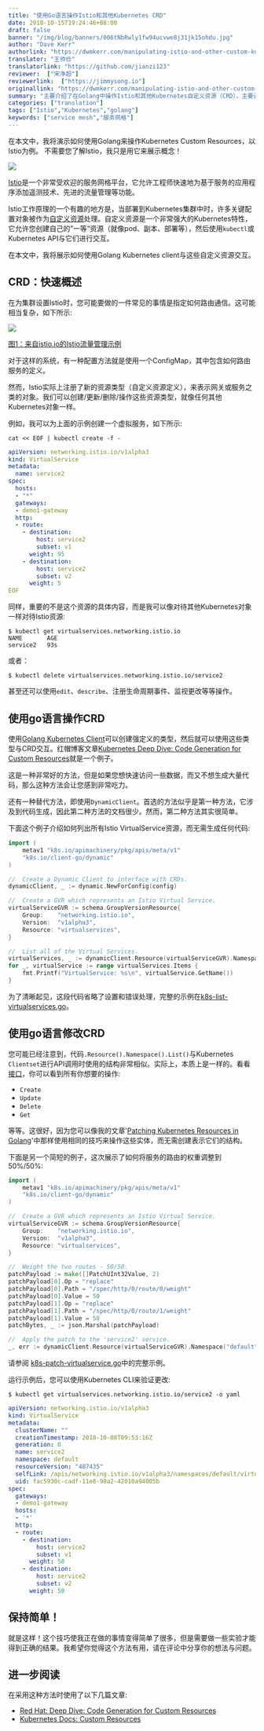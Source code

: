```yaml
---
title: "使用Go语言操作Istio和其他Kubernetes CRD"
date: 2018-10-15T19:24:46+08:00
draft: false
banner: "/img/blog/banners/006tNbRwly1fw94ucvwe8j31jk15ohdu.jpg"
author: "Dave Kerr"
authorlink: "https://dwmkerr.com/manipulating-istio-and-other-custom-kubernetes-resources-in-golang/"
translator: "王帅俭"
translatorlink: "https://github.com/jianzi123"
reviewer:  ["宋净超"]
reviewerlink:  ["https://jimmysong.io"]
originallink: "https://dwmkerr.com/manipulating-istio-and-other-custom-kubernetes-resources-in-golang"
summary: "主要介绍了在Golang中操作Istio和其他Kubernetes自定义资源（CRD），主要讲解了除go-client之外的另一种方法。"
categories: ["translation"]
tags: ["Istio","Kubernetes","golang"]
keywords: ["service mesh","服务网格"]
---
```


在本文中，我将演示如何使用Golang来操作Kubernetes Custom Resources，以Istio为例。 不需要您了解Istio，我只是用它来展示概念！

![](006tNbRwly1fw6t0va3vij30xc0es0ve.jpg)

[Istio](https://istio.io/)是一个非常受欢迎的服务网格平台，它允许工程师快速地为基于服务的应用程序添加遥测技术、先进的流量管理等功能。

Istio工作原理的一个有趣的地方是，当部署到Kubernetes集群中时，许多关键配置对象被作为[自定义资源](https://kubernetes.io/docs/concepts/extend-kubernetes/api-extension/custom-resources/)处理。自定义资源是一个非常强大的Kubernetes特性，它允许您创建自己的”一等“资源（就像pod、副本、部署等），然后使用`kubectl`或Kubernetes API与它们进行交互。

在本文中，我将展示如何使用Golang Kubernetes client与这些自定义资源交互。

## CRD：快速概述

在为集群设置Istio时，您可能要做的一件常见的事情是指定如何路由通信。这可能相当复杂，如下所示:

![](006tNbRwly1fw6uekpw5sj30qo0k0gne.jpg)

[图1：来自istio.io的Istio流量管理示例](https://istio.io/docs/concepts/traffic-management/)

对于这样的系统，有一种配置方法就是使用一个ConfigMap，其中包含如何路由服务的定义。

然而，Istio实际上注册了新的资源类型（自定义资源定义），来表示网关或服务之类的对象。我们可以创建/更新/删除/操作这些资源类型，就像任何其他Kubernetes对象一样。

例如，我可以为上面的示例创建一个虚拟服务，如下所示:

```shell
cat << EOF | kubectl create -f -
```

```yaml
apiVersion: networking.istio.io/v1alpha3
kind: VirtualService
metadata:
  name: service2
spec:
  hosts:
  - "*"
  gateways:
  - demo1-gateway
  http:
  - route:
    - destination:
        host: service2
        subset: v1
      weight: 95
    - destination:
        host: service2
        subset: v2
      weight: 5
EOF
```

同样，重要的不是这个资源的具体内容，而是我可以像对待其他Kubernetes对象一样对待Istio资源:

```shell
$ kubectl get virtualservices.networking.istio.io
NAME       AGE
service2   93s
```

或者：

```shell
$ kubectl delete virtualservices.networking.istio.io/service2
```

甚至还可以使用`edit`、`describe`、注册生命周期事件、监视更改等等操作。

## 使用go语言操作CRD

使用[Golang Kubernetes Client](https://github.com/kubernetes/client-go)可以创建强定义的类型，然后就可以使用这些类型与CRD交互。红帽博客文章[Kubernetes Deep Dive: Code Generation for Custom Resources](https://blog.openshift.com/kubernetes-deep-dive-code-generation-customresources/)就是一个例子。

这是一种非常好的方法，但是如果您想快速访问一些数据，而又不想生成大量代码，那么这种方法会让您感到非常吃力。

还有一种替代方法，即使用`DynamicClient`。首选的方法似乎是第一种方法，它涉及到代码生成，因此第二种方法的文档很少。然而，第二种方法其实很简单。

下面这个例子介绍如何列出所有Istio VirtualService资源，而无需生成任何代码:

```go
import (
	metav1 "k8s.io/apimachinery/pkg/apis/meta/v1"
	"k8s.io/client-go/dynamic"
)

//  Create a Dynamic Client to interface with CRDs.
dynamicClient, _ := dynamic.NewForConfig(config)

//  Create a GVR which represents an Istio Virtual Service.
virtualServiceGVR := schema.GroupVersionResource{
	Group:    "networking.istio.io",
	Version:  "v1alpha3",
	Resource: "virtualservices",
}

//  List all of the Virtual Services.
virtualServices, _ := dynamicClient.Resource(virtualServiceGVR).Namespace("default").List(metav1.ListOptions{})
for _, virtualService := range virtualServices.Items {
	fmt.Printf("VirtualService: %s\n", virtualService.GetName())
}
```

为了清晰起见，这段代码省略了设置和错误处理，完整的示例在[k8s-list-virtualservices.go](https://gist.github.com/dwmkerr/09ac0fd98595460456e17d5ef0c77667)。

## 使用go语言修改CRD

您可能已经注意到，代码`.Resource().Namespace().List()`与Kubernetes `Clientset`进行API调用时使用的结构非常相似。实际上，本质上是一样的。看看[接口](https://github.com/kubernetes/client-go/blob/master/dynamic/interface.go)，你可以看到所有你想要的操作:

- `Create`
- `Update`
- `Delete`
- `Get`

等等。这很好，因为您可以像我的文章'[Patching Kubernetes Resources in Golang](https://www.dwmkerr.com/patching-kubernetes-resources-in-golang/)'中那样使用相同的技巧来操作这些实体，而无需创建表示它们的结构。

下面是另一个简短的例子，这次展示了如何将服务的路由的权重调整到50%/50%:

```go
import (
	metav1 "k8s.io/apimachinery/pkg/apis/meta/v1"
	"k8s.io/client-go/dynamic"
)

//  Create a GVR which represents an Istio Virtual Service.
virtualServiceGVR := schema.GroupVersionResource{
	Group:    "networking.istio.io",
	Version:  "v1alpha3",
	Resource: "virtualservices",
}

//  Weight the two routes - 50/50.
patchPayload := make([]PatchUInt32Value, 2)
patchPayload[0].Op = "replace"
patchPayload[0].Path = "/spec/http/0/route/0/weight"
patchPayload[0].Value = 50
patchPayload[1].Op = "replace"
patchPayload[1].Path = "/spec/http/0/route/1/weight"
patchPayload[1].Value = 50
patchBytes, _ := json.Marshal(patchPayload)

//  Apply the patch to the 'service2' service.
_, err := dynamicClient.Resource(virtualServiceGVR).Namespace("default").Patch("service2", types.JSONPatchType, patchBytes)
```

请参阅 [k8s-patch-virtualservice.go](https://gist.github.com/dwmkerr/7332888e092156ce8ce4ea551b0c321f)中的完整示例。

运行示例后，您可以使用Kubernetes CLI来验证更改:

```shell
$ kubectl get virtualservices.networking.istio.io/service2 -o yaml
```

```yaml
apiVersion: networking.istio.io/v1alpha3
kind: VirtualService
metadata:
  clusterName: ""
  creationTimestamp: 2018-10-08T09:53:16Z
  generation: 0
  name: service2
  namespace: default
  resourceVersion: "487435"
  selfLink: /apis/networking.istio.io/v1alpha3/namespaces/default/virtualservices/service2
  uid: fac5930c-cadf-11e8-90a2-42010a94005b
spec:
  gateways:
  - demo1-gateway
  hosts:
  - '*'
  http:
  - route:
    - destination:
        host: service2
        subset: v1
      weight: 50
    - destination:
        host: service2
        subset: v2
      weight: 50
```

## 保持简单！

就是这样！这个技巧使我正在做的事情变得简单了很多，但是需要做一些实验才能得到正确的结果。我希望你觉得这个方法有用，请在评论中分享你的想法与问题。

## 进一步阅读

在采用这种方法时使用了以下几篇文章:

- [Red Hat: Deep Dive: Code Generation for Custom Resources](https://blog.openshift.com/kubernetes-deep-dive-code-generation-customresources/)
- [Kubernetes Docs: Custom Resources](https://kubernetes.io/docs/concepts/extend-kubernetes/api-extension/custom-resources/)
